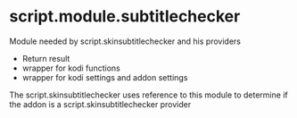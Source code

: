 script.module.subtitlechecker
======================

Module needed by script.skinsubtitlechecker and his providers

- Return result
- wrapper for kodi functions
- wrapper for kodi settings and addon settings

The script.skinsubtitlechecker uses reference to this module to determine if the addon is a script.skinsubtitlechecker provider